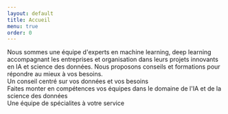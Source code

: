 ```yaml
---
layout: default
title: Accueil
menu: true
order: 0
---
```


<div class="intro">Nous sommes une équipe d'experts en machine learning, deep learning accompagnant les entreprises et organisation dans leurs projets innovants en IA et science des données. Nous proposons conseils et formations pour répondre au mieux à vos besoins.</div>
<div class="consulting">Un conseil centré sur vos données et vos besoins</div>
<div class="formations">Faites monter en compétences vos équipes dans le domaine de l'IA et de la science des données</div>
<div class="team">Une équipe de spécialites à votre service</div>